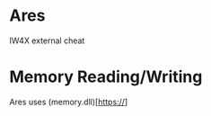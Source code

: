 # Ares
IW4X external cheat

# Memory Reading/Writing
Ares uses (memory.dll)[[https://](https://github.com/erfg12/memory.dll/)]

